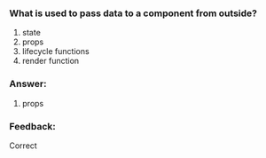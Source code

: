 ### What is used to pass data to a component from outside?

1. state
1. props
1. lifecycle functions
1. render function

### Answer:

1. props

### Feedback:
Correct